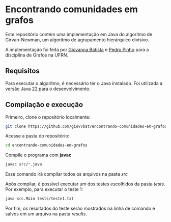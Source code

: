 # Encontrando comunidades em grafos

Este repositório contém uma implementação em Java do algoritmo de Girvan-Newman,
um algoritmo de agrupamento hierárquico divisivo.

A implementação foi feita por [Giovanna Batista](https://github.com/giovvbat/) 
e [Pedro Pinho](https://github.com/pedropinho60) para a disciplina de Grafos na UFRN.

## Requisitos

Para executar o algoritmo, é necessário ter o Java instalado. Foi utilizada a versão
Java 22 para o desenvolvimento.

## Compilação e execução

Primeiro, clone o repositório localmente:
```bash
git clone https://github.com/giovvbat/encontrando-comunidades-em-grafos
```

Acesse a pasta do repositório:
```bash
cd encontrando-comunidades-em-grafos
```

Compile o programa com **javac**
```bash
javac src/*.java
```
Esse comando irá compilar todos os arquivos na pasta *src*

Após compilar, é possível executar um dos testes escolhidos da pasta *tests*. Por exemplo,
para executar o teste 1:
```bash
java src.Main tests/teste1.txt
```

Por fim, os resultados do teste serão mostrados na linha de comando e salvos em um arquivo
na pasta *results*.
